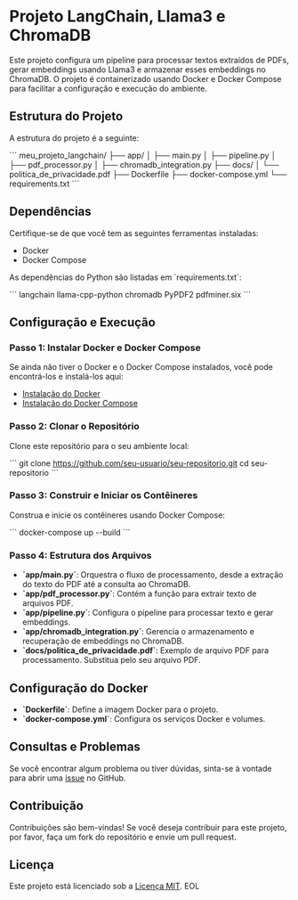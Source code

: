 # Projeto LangChain, Llama3 e ChromaDB

Este projeto configura um pipeline para processar textos extraídos de PDFs, gerar embeddings usando Llama3 e armazenar esses embeddings no ChromaDB. O projeto é containerizado usando Docker e Docker Compose para facilitar a configuração e execução do ambiente.

## Estrutura do Projeto

A estrutura do projeto é a seguinte:

\`\`\`
meu_projeto_langchain/
├── app/
│   ├── main.py
│   ├── pipeline.py
│   ├── pdf_processor.py
│   ├── chromadb_integration.py
├── docs/
│   └── politica_de_privacidade.pdf
├── Dockerfile
├── docker-compose.yml
└── requirements.txt
\`\`\`

## Dependências

Certifique-se de que você tem as seguintes ferramentas instaladas:
- Docker
- Docker Compose

As dependências do Python são listadas em \`requirements.txt\`:

\`\`\`
langchain
llama-cpp-python
chromadb
PyPDF2
pdfminer.six
\`\`\`

## Configuração e Execução

### Passo 1: Instalar Docker e Docker Compose

Se ainda não tiver o Docker e o Docker Compose instalados, você pode encontrá-los e instalá-los aqui:

- [Instalação do Docker](https://docs.docker.com/get-docker/)
- [Instalação do Docker Compose](https://docs.docker.com/compose/install/)

### Passo 2: Clonar o Repositório

Clone este repositório para o seu ambiente local:

\`\`\`
git clone https://github.com/seu-usuario/seu-repositorio.git
cd seu-repositorio
\`\`\`

### Passo 3: Construir e Iniciar os Contêineres

Construa e inicie os contêineres usando Docker Compose:

\`\`\`
docker-compose up --build
\`\`\`

### Passo 4: Estrutura dos Arquivos

- **\`app/main.py\`**: Orquestra o fluxo de processamento, desde a extração do texto do PDF até a consulta ao ChromaDB.
- **\`app/pdf_processor.py\`**: Contém a função para extrair texto de arquivos PDF.
- **\`app/pipeline.py\`**: Configura o pipeline para processar texto e gerar embeddings.
- **\`app/chromadb_integration.py\`**: Gerencia o armazenamento e recuperação de embeddings no ChromaDB.
- **\`docs/politica_de_privacidade.pdf\`**: Exemplo de arquivo PDF para processamento. Substitua pelo seu arquivo PDF.

## Configuração do Docker

- **\`Dockerfile\`**: Define a imagem Docker para o projeto.
- **\`docker-compose.yml\`**: Configura os serviços Docker e volumes.

## Consultas e Problemas

Se você encontrar algum problema ou tiver dúvidas, sinta-se à vontade para abrir uma [issue](https://github.com/seu-usuario/seu-repositorio/issues) no GitHub.

## Contribuição

Contribuições são bem-vindas! Se você deseja contribuir para este projeto, por favor, faça um fork do repositório e envie um pull request.

## Licença

Este projeto está licenciado sob a [Licença MIT](LICENSE).
EOL
